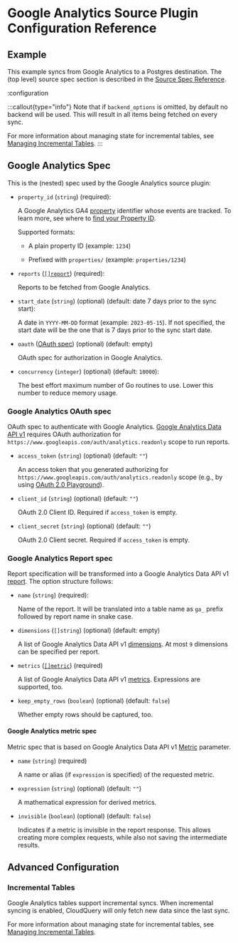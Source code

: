 # Google Analytics Source Plugin Configuration Reference

## Example

This example syncs from Google Analytics to a Postgres destination.
The (top level) source spec section is described in the [Source Spec Reference](/docs/reference/source-spec).

:configuration

:::callout{type="info"}
Note that if `backend_options` is omitted, by default no backend will be used.
This will result in all items being fetched on every sync.

For more information about managing state for incremental tables, see [Managing Incremental Tables](/docs/advanced-topics/managing-incremental-tables).
:::

## Google Analytics Spec

This is the (nested) spec used by the Google Analytics source plugin:

- `property_id` (`string`) (required):

  A Google Analytics GA4 [property](https://support.google.com/analytics/answer/9304153#property) identifier whose events are tracked.
  To learn more, see where to [find your Property ID](https://developers.google.com/analytics/devguides/reporting/data/v1/property-id).

  Supported formats:

  - A plain property ID (example: `1234`)

  - Prefixed with `properties/` (example: `properties/1234`)

- `reports` ([`[]report`](#google-analytics-report-spec)) (required):

  Reports to be fetched from Google Analytics.

- `start_date` (`string`) (optional) (default: date 7 days prior to the sync start):

  A date in `YYYY-MM-DD` format (example: `2023-05-15`).
  If not specified, the start date will be the one that is 7 days prior to the sync start date.

- `oauth` ([OAuth spec](#google-analytics-oauth-spec)) (optional) (default: empty)

  OAuth spec for authorization in Google Analytics.

- `concurrency` (`integer`) (optional) (default: `10000`):

  The best effort maximum number of Go routines to use.
  Lower this number to reduce memory usage.

### Google Analytics OAuth spec

OAuth spec to authenticate with Google Analytics.
[Google Analytics Data API v1](https://developers.google.com/analytics/devguides/reporting/data/v1)
requires OAuth authorization for `https://www.googleapis.com/auth/analytics.readonly` scope to run reports.

- `access_token` (`string`) (optional) (default: `""`)

  An access token that you generated authorizing for `https://www.googleapis.com/auth/analytics.readonly` scope
  (e.g., by using [OAuth 2.0 Playground](https://developers.google.com/oauthplayground/)).

- `client_id` (`string`) (optional) (default: `""`)

  OAuth 2.0 Client ID.
  Required if `access_token` is empty.

- `client_secret` (`string`) (optional) (default: `""`)

  OAuth 2.0 Client secret.
  Required if `access_token` is empty.

### Google Analytics Report spec

Report specification will be transformed into a Google Analytics Data API v1
[report](https://developers.google.com/analytics/devguides/reporting/data/v1/basics#reports).
The option structure follows:

- `name` (`string`) (required):

  Name of the report.
  It will be translated into a table name as `ga_` prefix followed by report name in snake case.

- `dimensions` (`[]string`) (optional) (default: empty)

  A list of Google Analytics Data API v1 [dimensions](https://developers.google.com/analytics/devguides/reporting/data/v1/api-schema#dimensions).
  At most `9` dimensions can be specified per report.

- `metrics` ([`[]metric`](#google-analytics-metric-spec)) (required)

  A list of Google Analytics Data API v1 [metrics](https://developers.google.com/analytics/devguides/reporting/data/v1/api-schema#metrics).
  Expressions are supported, too.

- `keep_empty_rows` (`boolean`) (optional) (default: `false`)

  Whether empty rows should be captured, too.

#### Google Analytics metric spec

Metric spec that is based on Google Analytics Data API v1
[Metric](https://developers.google.com/analytics/devguides/reporting/data/v1/rest/v1beta/Metric) parameter.

- `name` (`string`) (required)

  A name or alias (if `expression` is specified) of the requested metric.

- `expression` (`string`) (optional) (default: `""`)

  A mathematical expression for derived metrics.

- `invisible` (`boolean`) (optional) (default: `false`)

  Indicates if a metric is invisible in the report response.
  This allows creating more complex requests, while also not saving the intermediate results.

## Advanced Configuration

### Incremental Tables

Google Analytics tables support incremental syncs.
When incremental syncing is enabled, CloudQuery will only fetch new data since the last sync.

For more information about managing state for incremental tables, see [Managing Incremental Tables](/docs/advanced-topics/managing-incremental-tables).
